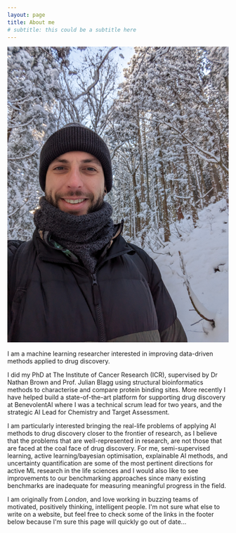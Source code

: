 ```yaml
---
layout: page
title: About me
# subtitle: this could be a subtitle here
---
```


![Nagano in the snow](assets/img/me-in-nagano-snow.jpg "Nagano in the snow.")

I am a machine learning researcher interested in improving data-driven methods applied to drug discovery.

I did my PhD at The Institute of Cancer Research (ICR), supervised by Dr Nathan Brown and Prof. Julian Blagg using structural bioinformatics methods to characterise and compare protein binding sites. More recently I have helped build a state-of-the-art platform for supporting drug discovery at BenevolentAI where I was a technical scrum lead for two years, and the strategic AI Lead for Chemistry and Target Assessment.

I am particularly interested bringing the real-life problems of applying AI methods to drug discovery closer to the frontier of research, as I believe that the problems that are well-represented in research, are not those that are faced at the coal face of drug discovery. For me, semi-supervised learning, active learning/bayesian optimisation, explainable AI methods, and uncertainty quantification are some of the most pertinent directions for active ML research in the life sciences and I would also like to see improvements to our benchmarking approaches since many existing benchmarks are inadequate for measuring meaningful progress in the field.

I am originally from *London*, and love working in buzzing teams of motivated, positively thinking, intelligent people. I'm not sure what else to write on a website, but feel free to check some of the links in the footer below because I'm sure this page will quickly go out of date...